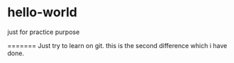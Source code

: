 
# hello-world
just for practice purpose

=======
Just try to learn on git.
this is the second difference which i have done.


